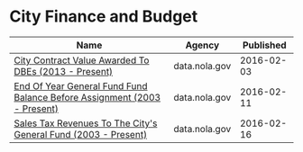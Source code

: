 # City Finance and Budget

Name | Agency | Published
---- | ---- | ---------
[City Contract Value Awarded To DBEs (2013 - Present)](../socrata/8xef-4m72.md) | data.nola.gov | 2016-02-03
[End Of Year General Fund Fund Balance Before Assignment (2003 - Present)](../socrata/rae4-y94h.md) | data.nola.gov | 2016-02-11
[Sales Tax Revenues To The City's General Fund (2003 - Present)](../socrata/qx7d-6vrr.md) | data.nola.gov | 2016-02-16

